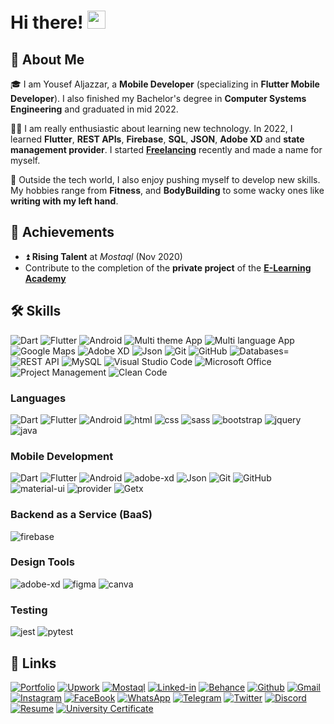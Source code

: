 # Hi there! <img src="https://media.giphy.com/media/hvRJCLFzcasrR4ia7z/giphy.gif" width="29px" height="29px">

## 🚀 About Me

🎓 I am Yousef Aljazzar, a **Mobile Developer** (specializing in **Flutter Mobile Developer**).
I also finished my Bachelor's degree in **Computer Systems Engineering** and graduated in mid 2022.

👨‍💻 I am really enthusiastic about learning new technology. In 2022, I learned **Flutter**, **REST APIs**, **Firebase**, **SQL**, **JSON**, **Adobe XD** and **state management provider**. I started [**Freelancing**](https://mostaql.com/u/joseph_n_j) recently and made a name for myself.

💪 Outside the tech world, I also enjoy pushing myself to develop new skills. My hobbies range from **Fitness**, and **BodyBuilding** to some wacky ones like **writing with my left hand**.

## 🏅 Achievements

- ⏫ **Rising Talent** at _Mostaql_ (Nov 2020)
- Contribute to the completion of the **private project** of the [**E-Learning Academy**]()

## 🛠️ Skills

![Dart](https://img.shields.io/badge/DART-0175C2?style=for-the-badge&logo=DART&logoColor=white)
![Flutter](https://img.shields.io/badge/-Flutter-02569B?style=for-the-badge&logo=flutter&logoColor=white)
![Android](https://img.shields.io/badge/-Android-3DDC84?style=for-the-badge&logo=Android&logoColor=white)
![Multi theme App ](https://img.shields.io/badge/Multi%20theme%20App-0175C2?style=for-the-badge&logo=Multi%20theme%20App&logoColor=white)
![Multi language App ](https://img.shields.io/badge/Multi%20language%20App-0175C2?style=for-the-badge&logo=Microsoft%20Translator&logoColor=white)
![Google Maps ](https://img.shields.io/badge/Google%20Maps-4285F4?style=for-the-badge&logo=Google%20Maps&logoColor=white)
![Adobe XD](https://img.shields.io/badge/Adobe%20XD-FF61F6?style=for-the-badge&logo=Adobe%20XD&logoColor=white)
![Json](https://img.shields.io/badge/JSON-000000?style=for-the-badge&logo=JSON&logoColor=white)
![Git](https://img.shields.io/badge/Git-F05032?style=for-the-badge&logo=Git&logoColor=white)
![GitHub](https://img.shields.io/badge/GitHub-181717?style=for-the-badge&logo=GitHub&logoColor=white)
![Databases](https://img.shields.io/badge/Databases-01B4E4?style=for-the-badge&logo=Databases&logoColor=white)=
![REST API ](https://img.shields.io/badge/REST%20API-009688?style=for-the-badge&logo=REST%20API&logoColor=white)
![MySQL ](https://img.shields.io/badge/MySQL-4479A1?style=for-the-badge&logo=MySQL&logoColor=white)
![Visual Studio Code ](https://img.shields.io/badge/Visual%20Studio%20Code-007ACC?style=for-the-badge&logo=Visual%20Studio%20Code&logoColor=white)
![Microsoft Office ](https://img.shields.io/badge/Microsoft%20Office-D83B01?style=for-the-badge&logo=Microsoft%20Office&logoColor=white)
![Project Management ](https://img.shields.io/badge/Project%20Management-302683?style=for-the-badge&logo=Project%20Management&logoColor=white)
![Clean Code ](https://img.shields.io/badge/Clean%20Code-0078D6?style=for-the-badge&logo=Windows%20Terminal&logoColor=white)






### Languages


![Dart](https://img.shields.io/badge/DART-0175C2?style=for-the-badge&logo=DART&logoColor=white)
![Flutter](https://img.shields.io/badge/-Flutter-02569B?style=for-the-badge&logo=flutter&logoColor=white)
![Android](https://img.shields.io/badge/-Android-3DDC84?style=for-the-badge&logo=Android&logoColor=white)
![html](https://img.shields.io/badge/HTML5-E34F26?style=for-the-badge&logo=html5&logoColor=white)
![css](https://img.shields.io/badge/CSS3-1572B6?style=for-the-badge&logo=css3&logoColor=white)
![sass](https://img.shields.io/badge/SASS-CC6699?style=for-the-badge&logo=sass&logoColor=white)
![bootstrap](https://img.shields.io/badge/Bootstrap-563D7C?style=for-the-badge&logo=bootstrap&logoColor=white)
![jquery](https://img.shields.io/badge/jQuery-0769AD?style=for-the-badge&logo=jquery&logoColor=white)
![java](https://img.shields.io/badge/java-FF7800?style=for-the-badge&logo=java&logoColor=white)


### Mobile Development
![Dart](https://img.shields.io/badge/DART-0175C2?style=for-the-badge&logo=DART&logoColor=white)
![Flutter](https://img.shields.io/badge/-Flutter-02569B?style=for-the-badge&logo=flutter&logoColor=white)
![Android](https://img.shields.io/badge/-Android-3DDC84?style=for-the-badge&logo=Android&logoColor=white)
![adobe-xd](https://img.shields.io/badge/adobe_xd-470137?style=for-the-badge&logo=adobe-xd&logoColor=white)
![Json](https://img.shields.io/badge/JSON-000000?style=for-the-badge&logo=JSON&logoColor=white)
![Git](https://img.shields.io/badge/Git-F05032?style=for-the-badge&logo=Git&logoColor=white)
![GitHub](https://img.shields.io/badge/GitHub-181717?style=for-the-badge&logo=GitHub&logoColor=white)
![material-ui](https://img.shields.io/badge/Material_UI-0081CB?style=for-the-badge&logo=mui&logoColor=white)
![provider](https://img.shields.io/badge/provider-FF7800?style=for-the-badge&logo=provider&logoColor=white)
![Getx](https://img.shields.io/badge/GETX-E6000F?style=for-the-badge&logo=GETX&logoColor=white)






### Backend as a Service (BaaS)

![firebase](https://img.shields.io/badge/Firebase-ffaa00?style=for-the-badge&logo=Firebase&logoColor=white)


### Design Tools

![adobe-xd](https://img.shields.io/badge/adobe_xd-470137?style=for-the-badge&logo=adobe-xd&logoColor=white)
![figma](https://img.shields.io/badge/figma-000000?style=for-the-badge&logo=figma&logoColor=white)
![canva](https://img.shields.io/badge/canva-00C4CC?style=for-the-badge&logo=canva&logoColor=white)

### Testing

![jest](https://img.shields.io/badge/Jest-C21325?style=for-the-badge&logo=jest&logoColor=white)
![pytest](https://img.shields.io/badge/Pytest-3776AB?style=for-the-badge&logo=python&logoColor=white)

## 🔗 Links

[![Portfolio](https://img.shields.io/badge/Portfolio-5340ff?style=for-the-badge&logo=Google-chrome&logoColor=white)](https://eng-yousef-aljazzar.netlify.app/)
[![Upwork](https://img.shields.io/badge/Upwork-6FDA44?style=for-the-badge&logo=Upwork&logoColor=white)](https://www.upwork.com/freelancers/~01a7a477862f25736c)
[![Mostaql](https://img.shields.io/badge/Mostaql-%230058CC?style=for-the-badge&logo=Osano&logoColor=white)](https://mostaql.com/u/joseph_n_j)
[![Linked-in](https://img.shields.io/badge/Linked_In-0077B5?style=for-the-badge&logo=LinkedIn&logoColor=white)](https://www.linkedin.com/in/yousef-aljazzar/)
[![Behance](https://img.shields.io/badge/Behance-1769FF?style=for-the-badge&logo=Behance&logoColor=white)](https://www.behance.net/josephaljazzar)
[![Github](https://img.shields.io/badge/GitHub-000000?style=for-the-badge&logo=GitHub&logoColor=white)](https://github.com/yousefaljazzar99)
[![Gmail](https://img.shields.io/badge/Gmail-D14836?style=for-the-badge&logo=Gmail&logoColor=white)](mailto:Yousef.n.aljazzar@gmail.com)
[![Instagram](https://img.shields.io/badge/Instagram-E4405F?style=for-the-badge&logo=instagram&logoColor=white)](https://www.instagram.com/joseph.n.j99/)
[![FaceBook](https://img.shields.io/badge/FACEBOOK-1877F2?style=for-the-badge&logo=facebook&logoColor=white)](https://www.facebook.com/joseph.aljazzar.7)
[![WhatsApp](https://img.shields.io/badge/WHATSAPP-25D366?style=for-the-badge&logo=whatsapp&logoColor=white)](https://wa.me/972595659707)
[![Telegram](https://img.shields.io/badge/TELEGRAM-26A5E4?style=for-the-badge&logo=TELEGRAM&logoColor=white)](https://t.me/YousefAljazzar99)
[![Twitter](https://img.shields.io/badge/TWITTER-1DA1F2?style=for-the-badge&logo=twitter&logoColor=white)](https://twitter.com/Mr_Yousef_99)
[![Discord](https://img.shields.io/badge/DISCORD-5865F2?style=for-the-badge&logo=Discord&logoColor=white)](https://discord.com/invite/GBF5D4QN)
[![Resume](https://img.shields.io/badge/RESUME-8CA1AF?style=for-the-badge&logo=Read%20the%20Docs&logoColor=white)](https://d1fdloi71mui9q.cloudfront.net/a4mQBz7ShehhAwbbGgHf_Resume_Flutter_Yousef.pdf)
[![University Certificate ](https://img.shields.io/badge/University%20certificate-EC1C24?style=for-the-badge&logo=Adobe%20Acrobat%20Reader&logoColor=white)](https://drive.google.com/file/d/1ph4y4YMTwnjqUDkp-wb00g96UJ8W3fDG/view?usp=sharing)





